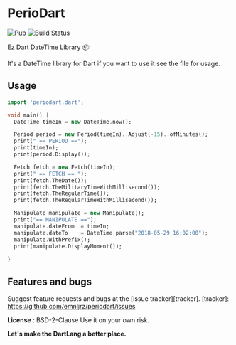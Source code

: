 # PerioDart
[![Pub](https://img.shields.io/pub/v/periodart.svg)](https://pub.dartlang.org/packages/periodart)
[![Build Status](https://travis-ci.org/emnljrz/periodart.svg?branch=master)](https://travis-ci.org/emnljrz/periodart)

Ez Dart DateTime Library :package:

It's a DateTime library for Dart if you want to use it see the file for usage.

## Usage
```dart
import 'periodart.dart';

void main() {
  DateTime timeIn = new DateTime.now();

  Period period = new Period(timeIn)..Adjust(-15)..ofMinutes();
  print(" == PERIOD ==");
  print(timeIn);
  print(period.Display());

  Fetch fetch = new Fetch(timeIn);
  print(" == FETCH == ");
  print(fetch.TheDate());
  print(fetch.TheMilitaryTimeWithMillisecond());
  print(fetch.TheRegularTime());
  print(fetch.TheRegularTimeWithMillisecond());

  Manipulate manipulate = new Manipulate();
  print("== MANIPULATE ==");
  manipulate.dateFrom  = timeIn;
  manipulate.dateTo    = DateTime.parse("2018-05-29 16:02:00");
  manipulate.WithPrefix();
  print(manipulate.DisplayMoment());
  
}
```


## Features and bugs

Suggest feature requests and bugs at the [issue tracker][tracker].
[tracker]: https://github.com/emnljrz/periodart/issues


**License** : BSD-2-Clause
Use it on your own risk.

**Let's make the DartLang a better place.**
